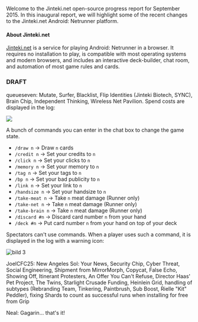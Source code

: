 Welcome to the Jinteki.net open-source progress report for September 2015. In this inaugural report, we will highlight some of the recent changes to the Jinteki.net Android: Netrunner platform.

#### About Jinteki.net

[Jinteki.net](http://www.jinteki.net) is a service for playing Android: Netrunner in a browser. It requires no installation to play, is compatible with most operating systems and modern browsers, and includes an interactive deck-builder, chat room, and automation of most game rules and cards.

### DRAFT

queueseven: Mutate, Surfer, Blacklist, Flip Identities (Jinteki Biotech, SYNC), Brain Chip, Independent Thinking, Wireless Net Pavilion. Spend costs are displayed in the log:   

![](https://cloud.githubusercontent.com/assets/3126597/9705929/505b01d8-54d5-11e5-9914-b47f62382143.png)

A bunch of commands you can enter in the chat box to change the game state.

- `/draw n` -> Draw `n` cards
- `/credit n` -> Set your credits to `n`
- `/click n` -> Set your clicks to `n`
- `/memory n` -> Set your memory to `n`
- `/tag n` -> Set your tags to `n`
- `/bp n` -> Set your bad publicity to `n`
- `/link n` -> Set your link to `n`
- `/handsize n` -> Set your handsize to `n`
- `/take-meat n` -> Take `n` meat damage (Runner only)
- `/take-net n` -> Take `n` meat damage (Runner only) 
- `/take-brain n` -> Take `n` meat damage (Runner only)
- `/discard #n` -> Discard card number `n` from your hand  
- `/deck #n` -> Put card number `n` from your hand on top of your deck

Spectators can't use commands. When a player uses such a command, it is displayed in the log with a warning icon:

![bild 3](https://cloud.githubusercontent.com/assets/3126597/9814746/be64c844-5890-11e5-9088-ab3c6fb4082f.png)



JoelCFC25: New Angeles Sol: Your News, Security Chip, Cyber Threat, Social Engineering, Shipment from MirrorMorph, Copycat, False Echo, Showing Off, Itinerant Protesters, An Offer You Can't Refuse, Director Haas' Pet Project, The Twins, Starlight Crusade Funding, Heinlein Grid, handling of subtypes (Rebranding Team, Tinkering, Paintbrush, Sub Boost, Rielle "Kit" Peddler), fixing Shards to count as successful runs when installing for free from Grip

Neal: Gagarin... that's it!